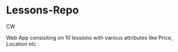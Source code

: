 # Lessons-Repo
CW

Web App consisiting on 10 lessions with various attributes like Price, Location etc
